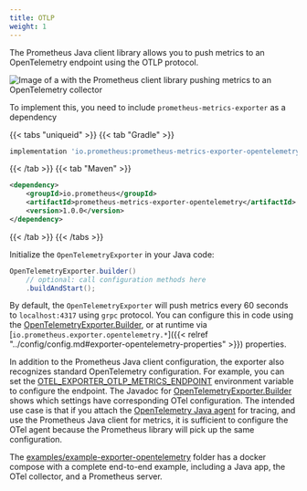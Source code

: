 ```yaml
---
title: OTLP
weight: 1
---
```


The Prometheus Java client library allows you to push metrics to an OpenTelemetry endpoint using the
OTLP protocol.

![Image of a with the Prometheus client library pushing metrics to an OpenTelemetry collector](/client_java/images/otel-pipeline.png) <!-- editorconfig-checker-disable-line -->

To implement this, you need to include `prometheus-metrics-exporter` as a dependency

{{< tabs "uniqueid" >}}
{{< tab "Gradle" >}}

```groovy
implementation 'io.prometheus:prometheus-metrics-exporter-opentelemetry:1.0.0'
```

{{< /tab >}}
{{< tab "Maven" >}}

```xml
<dependency>
    <groupId>io.prometheus</groupId>
    <artifactId>prometheus-metrics-exporter-opentelemetry</artifactId>
    <version>1.0.0</version>
</dependency>
```

{{< /tab >}}
{{< /tabs >}}

Initialize the `OpenTelemetryExporter` in your Java code:

```java
OpenTelemetryExporter.builder()
    // optional: call configuration methods here
    .buildAndStart();
```

By default, the `OpenTelemetryExporter` will push metrics every 60 seconds to `localhost:4317` using
`grpc` protocol. You can configure this in code using
the [OpenTelemetryExporter.Builder](/client_java/api/io/prometheus/metrics/exporter/opentelemetry/OpenTelemetryExporter.Builder.html), <!-- editorconfig-checker-disable-line -->
or at runtime via [`io.prometheus.exporter.opentelemetry.*`]({{< relref "../config/config.md#exporter-opentelemetry-properties" >}}) <!-- editorconfig-checker-disable-line -->
properties.

In addition to the Prometheus Java client configuration, the exporter also recognizes standard
OpenTelemetry configuration. For example, you can set
the [OTEL_EXPORTER_OTLP_METRICS_ENDPOINT](https://opentelemetry.io/docs/concepts/sdk-configuration/otlp-exporter-configuration/#otel_exporter_otlp_metrics_endpoint) <!-- editorconfig-checker-disable-line -->
environment variable to configure the endpoint. The Javadoc
for [OpenTelemetryExporter.Builder](/client_java/api/io/prometheus/metrics/exporter/opentelemetry/OpenTelemetryExporter.Builder.html) <!-- editorconfig-checker-disable-line -->
shows which settings have corresponding OTel configuration. The intended use case is that if you
attach the 
[OpenTelemetry Java agent](https://github.com/open-telemetry/opentelemetry-java-instrumentation/)
for tracing, and use the Prometheus Java client for metrics, it is sufficient to configure the OTel
agent because the Prometheus library will pick up the same configuration.

The [examples/example-exporter-opentelemetry](https://github.com/prometheus/client_java/tree/main/examples/example-exporter-opentelemetry) <!-- editorconfig-checker-disable-line -->
folder has a docker compose with a complete end-to-end example, including a Java app, the OTel
collector, and a Prometheus server.
